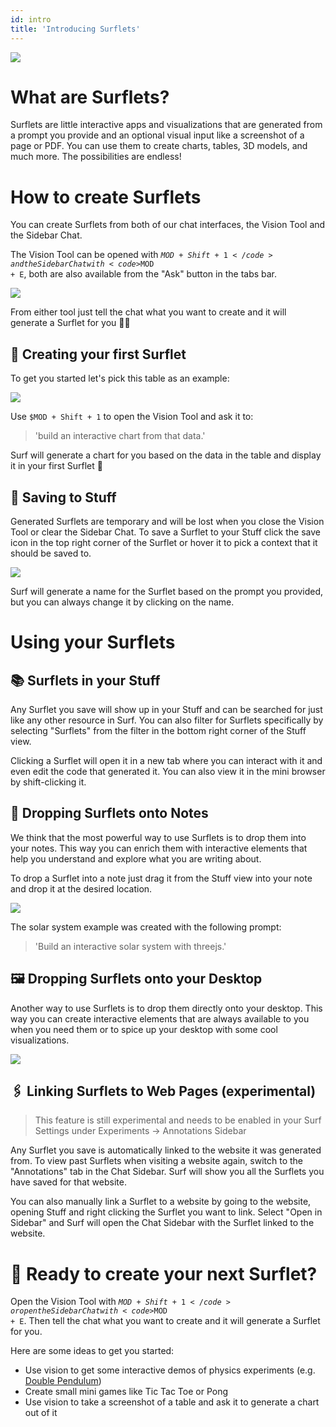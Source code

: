 ```yaml
---
id: intro
title: 'Introducing Surflets'
---
```


<img src="codegen.png" />

<p></p>

# What are Surflets?

Surflets are little interactive apps and visualizations that are generated from a prompt you provide and an optional visual input like a screenshot of a page or PDF. You can use them to create charts, tables, 3D models, and much more. The possibilities are endless!

<p></p>

<p></p>

# How to create Surflets

You can create Surflets from both of our chat interfaces, the Vision Tool and the Sidebar Chat.

The Vision Tool can be opened with <code>$MOD + Shift + 1</code> and the Sidebar Chat with <code>$MOD + E</code>, both are also available from the "Ask" button in the tabs bar.

<p></p>
<img src="usevision.png" />
<p></p>

From either tool just tell the chat what you want to create and it will generate a Surflet for you 🏄‍♂️

<p></p>

## 👶 Creating your first Surflet

To get you started let's pick this table as an example:

<p></p>

<img src="table.png" />

<p></p>

Use <code>$MOD + Shift + 1</code> to open the Vision Tool and ask it to:

> 'build an interactive chart from that data.'

Surf will generate a chart for you based on the data in the table and display it in your first Surflet 🎉

<p></p>

## 💾 Saving to Stuff

Generated Surflets are temporary and will be lost when you close the Vision Tool or clear the Sidebar Chat. To save a Surflet to your Stuff click the save icon in the top right corner of the Surflet or hover it to pick a context that it should be saved to.

<img src="save.png" />

Surf will generate a name for the Surflet based on the prompt you provided, but you can always change it by clicking on the name.

<p></p>

<p></p>

# Using your Surflets

## 📚 Surflets in your Stuff

Any Surflet you save will show up in your Stuff and can be searched for just like any other resource in Surf. You can also filter for Surflets specifically by selecting "Surflets" from the filter in the bottom right corner of the Stuff view.

Clicking a Surflet will open it in a new tab where you can interact with it and even edit the code that generated it. You can also view it in the mini browser by shift-clicking it.

<p></p>

## 📝 Dropping Surflets onto Notes

We think that the most powerful way to use Surflets is to drop them into your notes. This way you can enrich them with interactive elements that help you understand and explore what you are writing about.

To drop a Surflet into a note just drag it from the Stuff view into your note and drop it at the desired location.

<img src="dropontonotes.gif" />

The solar system example was created with the following prompt:

> 'Build an interactive solar system with threejs.'

<p></p>

## 🖼️ Dropping Surflets onto your Desktop

Another way to use Surflets is to drop them directly onto your desktop. This way you can create interactive elements that are always available to you when you need them or to spice up your desktop with some cool visualizations.

<img src="desktop.png" />

<p></p>

## 🖇️ Linking Surflets to Web Pages (experimental)

> This feature is still experimental and needs to be enabled in your Surf Settings under Experiments -> Annotations Sidebar

Any Surflet you save is automatically linked to the website it was generated from. To view past Surflets when visiting a website again, switch to the "Annotations" tab in the Chat Sidebar. Surf will show you all the Surflets you have saved for that website.

You can also manually link a Surflet to a website by going to the website, opening Stuff and right clicking the Surflet you want to link. Select "Open in Sidebar" and Surf will open the Chat Sidebar with the Surflet linked to the website.

<p></p>

<p></p>

# 🚀 Ready to create your next Surflet?

Open the Vision Tool with <code>$MOD + Shift + 1</code> or open the Sidebar Chat with <code>$MOD + E</code>. Then tell the chat what you want to create and it will generate a Surflet for you.

<p></p>

Here are some ideas to get you started:

- Use vision to get some interactive demos of physics experiments (e.g. [Double Pendulum](https://en.wikipedia.org/wiki/Double_pendulum))
- Create small mini games like Tic Tac Toe or Pong
- Use vision to take a screenshot of a table and ask it to generate a chart out of it

<p></p>
